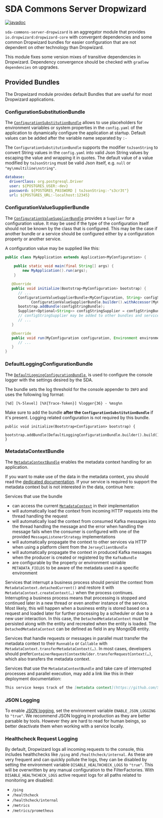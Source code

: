 # SDA Commons Server Dropwizard

[![javadoc](https://javadoc.io/badge2/org.sdase.commons/sda-commons-server-dropwizard/javadoc.svg)](https://javadoc.io/doc/org.sdase.commons/sda-commons-server-dropwizard)

`sda-commons-server-dropwizard` is an aggregator module that provides `io.dropwizard:dropwizard-core` with convergent
dependencies and some common Dropwizard bundles for easier configuration that are not dependent on other technology
than Dropwizard.

This module fixes some version mixes of transitive dependencies in Dropwizard. Dependency convergence should be checked 
with `gradlew dependencies` on upgrades.

## Provided Bundles

The Dropwizard module provides default Bundles that are useful for most Dropwizard applications.

### ConfigurationSubstitutionBundle

The [`ConfigurationSubstitutionBundle`](./src/main/java/org/sdase/commons/server/dropwizard/bundles/ConfigurationSubstitutionBundle.java)
allows to use placeholders for environment variables or system properties in the `config.yaml` of
the application to dynamically configure the application at startup. Default values can be added
after the variable name separated by `:-`

The `ConfigurationSubstitutionBundle` supports the modifier `toJsonString` to convert String values
in the `config.yaml` into valid Json String values by escaping the value and wrapping it in quotes.
The default value of a value modified by `toJsonString` must be valid Json itself, e.g. `null` or
`"my\nmultiline\nstring"`.

```yaml
database:
  driverClass: org.postgresql.Driver
  user: ${POSTGRES_USER:-dev}
  password: ${POSTGRES_PASSWORD | toJsonString:-"s3cr3t"}
  url: ${POSTGRES_URL:-localhost:12345}
```

### ConfigurationValueSupplierBundle

The [`ConfigurationValueSupplierBundle`](./src/main/java/org/sdase/commons/server/dropwizard/bundles/ConfigurationValueSupplierBundle.java)
provides a `Supplier` for a configuration value. It may be used if the type of the configuration itself should not be 
known by the class that is configured. This may be the case if another bundle or a service should be configured either
by a configuration property or another service.

A configuration value may be supplied like this:

```java
public class MyApplication extends Application<MyConfiguration> {
   
    public static void main(final String[] args) {
        new MyApplication().run(args);
    }

   @Override
   public void initialize(Bootstrap<MyConfiguration> bootstrap) {
      // ...
      ConfigurationValueSupplierBundle<MyConfiguration, String> configStringBundle =
            ConfigurationValueSupplierBundle.builder().withAccessor(MyConfiguration::getConfigString).build();
      bootstrap.addBundle(configStringBundle);
      Supplier<Optional<String>> configStringSupplier = configStringBundle.supplier();
      // configStringSupplier may be added to other bundles and services, it's get() method can be access after run()
      // ...
   }

   @Override
   public void run(MyConfiguration configuration, Environment environment) {
      // ...
   }
}
```

### DefaultLoggingConfigurationBundle
The [`DefaultLoggingConfigurationBundle`](./src/main/java/org/sdase/commons/server/dropwizard/bundles/DefaultLoggingConfigurationBundle.java), 
is used to configure the console logger with the settings desired by the SDA.

The bundle sets the log threshold for the console appender to `INFO` and uses the following log format:

```
[%d] [%-5level] [%X{Trace-Token}] %logger{36} - %msg%n
```

Make sure to add the bundle **after the `ConfigurationSubstitutionBundle`** if it's present.
Logging related configuration is not required by this bundle. 

```
public void initialize(Bootstrap<Configuration> bootstrap) {
    bootstrap.addBundle(DefaultLoggingConfigurationBundle.builder().build());
}
```

### MetadataContextBundle
The [`MetadataContextBundle`](./src/main/java/org/sdase/commons/server/dropwizard/bundles/MetadataContextBundle.java)
enables the metadata context handling for an application.

If you want to make use of the data in the metadata context, you should read the [dedicated documentation](./docs/metadata-context.md).
If your service is required to support the metadata context but is not interested in the data,
continue here:

Services that use the bundle
- can access the current [`MetadataContext`](./src/main/java/org/sdase/commons/server/dropwizard/metadata/MetadataContext.java)
  in their implementation
- will automatically load the context from incoming HTTP requests into the thread handling the
  request
- will automatically load the context from consumed Kafka messages into the thread handling the
  message and the error when handling the message fails when the consumer is configured with one of
  the provided `MessageListenerStrategy` implementations
- will automatically propagate the context to other services via HTTP when using a platform client
  from the `JerseyClientBundle`
- will automatically propagate the context in produced Kafka messages when the producer is created
  or registered by the `KafkaBundle`
- are configurable by the property or environment variable `METADATA_FIELDS` to be aware of the
  metadata used in a specific environment

Services that interrupt a business process should persist the context from
`MetadataContext.detachedCurrent()` and restore it with `MetadataContext.createContext(…)` when the
process continues.
Interrupting a business process means that processing is stopped and continued later in a new thread
or even another instance of the service.
Most likely, this will happen when a business entity is stored based on a request and loaded later
for further processing by a scheduler or due to a new user interaction.
In this case, the `DetachedMetadataContext` must be persisted along with the entity and recreated
when the entity is loaded.
The `DetachedMetadataContext` can be defined as field in any MongoDB entity.

Services that handle requests or messages in parallel must transfer the metadata context to their
`Runnable` or `Callable` with `MetadataContext.transferMetadataContext(…)`.
In most cases, developers should prefer`ContainerRequestContextHolder.transferRequestContext(…)`,
which also transfers the metadata context.

Services that use the `MetadataContextBundle` and take care of interrupted processes and parallel
execution, may add a link like this in their deployment documentation:

```md
This service keeps track of the [metadata context](https://github.com/SDA-SE/sda-dropwizard-commons/blob/master/sda-commons-server-dropwizard/README.md#metadatacontextbundle).
```

### JSON Logging
To enable [JSON logging](https://www.dropwizard.io/en/latest/manual/core.html#logging), set the environment variable `ENABLE_JSON_LOGGING` to `"true"`.
We recommend JSON logging in production as they are better parsable by tools.
However they are hard to read for human beings, so better deactivate them when working with a service locally.

### Healthcheck Request Logging
By default, Dropwizard logs all incoming requests to the console, this includes healthchecks like `/ping` and `/healthcheck/internal`.
As these are very frequent and can quickly pollute the logs, they can be disabled by setting the environment variable `DISABLE_HEALTHCHECK_LOGS` to `"true"`.
This will be overwritten by any manual configuration to the FilterFactories.
With `DISABLE_HEALTHCHECK_LOGS` active request logs for all paths related to monitoring are disabled:
- `/ping`
- `/healthcheck`
- `/healthcheck/internal`
- `/metrics`
- `/metrics/prometheus`
